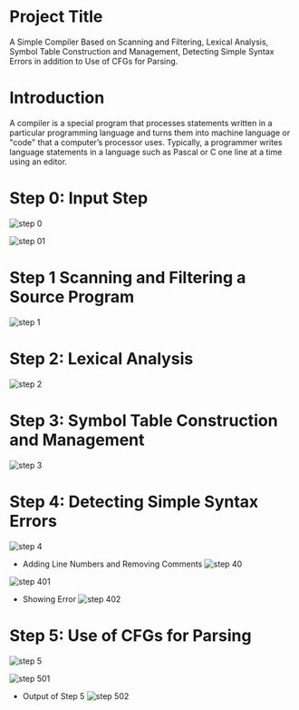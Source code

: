 # Project Title
A Simple Compiler Based on Scanning and Filtering, Lexical Analysis, Symbol Table Construction and Management, Detecting Simple Syntax Errors in addition to Use of CFGs for Parsing.
# Introduction
A compiler is a special program that processes statements written in a particular programming language and turns them into machine language or "code" that a computer’s processor uses. Typically, a programmer writes language statements in a language such as Pascal or C one line at a time using an editor.

#	Step 0: Input Step
![step 0](StepsDisplay/step0.jpg)

![step 01](StepsDisplay/step01.png)
#	Step 1 Scanning and Filtering a Source Program
![step 1](StepsDisplay/step1.jpg)

#	Step 2: Lexical Analysis
![step 2](StepsDisplay/step2.png)

#	Step 3: Symbol Table Construction and Management
![step 3](StepsDisplay/step3.png)

#	Step 4: Detecting Simple Syntax Errors
![step 4](StepsDisplay/step4.png)


* Adding Line Numbers and Removing Comments
![step 40](StepsDisplay/step40.png)

![step 401](StepsDisplay/step401.png)

* Showing Error
![step 402](StepsDisplay/step402.png) 

# Step 5: Use of CFGs for Parsing
![step 5](StepsDisplay/step5.jpg) 

![step 501](StepsDisplay/step501.png) 
* Output of Step 5
![step 502](StepsDisplay/step502.png) 

